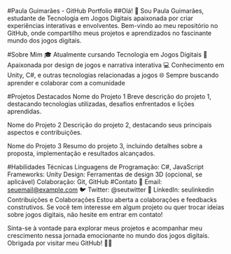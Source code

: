 #Paula Guimarães - GitHub Portfolio
##Olá! 👋 Sou Paula Guimarães, estudante de Tecnologia em Jogos Digitais apaixonada por criar experiências interativas e envolventes. Bem-vindo ao meu repositório no GitHub, onde compartilho meus projetos e aprendizados no fascinante mundo dos jogos digitais.

#Sobre Mim
🎓 Atualmente cursando Tecnologia em Jogos Digitais
🚀 Apaixonada por design de jogos e narrativa interativa
💻 Conhecimento em Unity, C#, e outras tecnologias relacionadas a jogos
🌐 Sempre buscando aprender e colaborar com a comunidade

#Projetos Destacados
Nome do Projeto 1
Breve descrição do projeto 1, destacando tecnologias utilizadas, desafios enfrentados e lições aprendidas.

Nome do Projeto 2
Descrição do projeto 2, destacando seus principais aspectos e contribuições.

Nome do Projeto 3
Resumo do projeto 3, incluindo detalhes sobre a proposta, implementação e resultados alcançados.

#Habilidades Técnicas
Linguagens de Programação: C#, JavaScript
Frameworks: Unity
Design: Ferramentas de design 3D (opcional, se aplicável)
Colaboração: Git, GitHub
#Contato
📧 Email: seuemail@example.com
🐦 Twitter: @seutwitter
💼 LinkedIn: seulinkedin
Contribuições e Colaborações
Estou aberta a colaborações e feedbacks construtivos. Se você tem interesse em algum projeto ou quer trocar ideias sobre jogos digitais, não hesite em entrar em contato!

Sinta-se à vontade para explorar meus projetos e acompanhar meu crescimento nessa jornada emocionante no mundo dos jogos digitais. Obrigada por visitar meu GitHub! 🚀✨
<!---
Suc1t/Suc1t is a ✨ special ✨ repository because its `README.md` (this file) appears on your GitHub profile.
You can click the Preview link to take a look at your changes.
--->
